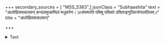 +++
secondary_sources = [ "MSS_5363",]
jsonClass = "Subhaashita"
text = "आलोहितमाकलयन् कन्दलमुत्कम्पितं मधुकरेण।  \nसंस्मरति पथिषु पथिको दयिताङ्गुलितर्जनाललितम्॥"
title = "आलोहितमाकलयन्"

+++

<details><summary>Text</summary>

आलोहितमाकलयन् कन्दलमुत्कम्पितं मधुकरेण।  
संस्मरति पथिषु पथिको दयिताङ्गुलितर्जनाललितम्॥
</details>
